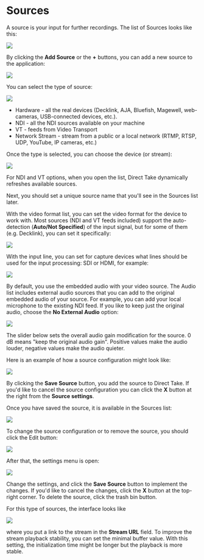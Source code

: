 # Sources

A source is your input for further recordings. The list of Sources looks like this:

![](https://2640386862-files.gitbook.io/\~/files/v0/b/gitbook-legacy-files/o/assets%2F-MWeDSPKGN0gVp2Gooat%2F-MXGfIUdqxTo3qjQvRhl%2F-MXGlinEul-4YD\_pBU7o%2Fimage.png?alt=media\&token=e475f094-fa22-4813-aa6d-14fe67fa0d2d)

By clicking the **Add Source** or the **+** buttons, you can add a new source to the application:

![](https://2640386862-files.gitbook.io/\~/files/v0/b/gitbook-legacy-files/o/assets%2F-MWeDSPKGN0gVp2Gooat%2F-MXGfIUdqxTo3qjQvRhl%2F-MXGm3vbA2HETrwPeJXX%2Fimage.png?alt=media\&token=d34b1df9-44a3-4e4f-9b59-f7d01e6d2ef3)

You can select the type of source:

![](https://2640386862-files.gitbook.io/\~/files/v0/b/gitbook-legacy-files/o/assets%2F-MWeDSPKGN0gVp2Gooat%2F-Mb1Ygp95jFUaA9sdWXK%2F-Mb1\_zrcMXhv6T-oRlD-%2Fimage.png?alt=media\&token=08ce9740-ba30-4230-87e1-9070388deaab)

* Hardware - all the real devices (Decklink, AJA, Bluefish, Magewell, web-cameras, USB-connected devices, etc.).
* NDI - all the NDI sources available on your machine
* VT - feeds from Video Transport
* Network Stream - stream from a public or a local network (RTMP, RTSP, UDP, YouTube, IP cameras, etc.)

Once the type is selected, you can choose the device (or stream):

![](https://2640386862-files.gitbook.io/\~/files/v0/b/gitbook-legacy-files/o/assets%2F-MWeDSPKGN0gVp2Gooat%2F-MXGfIUdqxTo3qjQvRhl%2F-MXGmweIw4FWfTUnSIQY%2Fimage.png?alt=media\&token=daab19e4-e302-44fa-a7d8-1abb801811fb)

For NDI and VT options, when you open the list, Direct Take dynamically refreshes available sources.

Next, you should set a unique source name that you'll see in the Sources list later.

With the video format list, you can set the video format for the device to work with. Most sources (NDI and VT feeds included) support the auto-detection (**Auto/Not Specified**) of the input signal, but for some of them (e.g. Decklink), you can set it specifically:

![](https://2640386862-files.gitbook.io/\~/files/v0/b/gitbook-legacy-files/o/assets%2F-MWeDSPKGN0gVp2Gooat%2F-MXGfIUdqxTo3qjQvRhl%2F-MXGo9XtWLxghxrkHeiO%2Fimage.png?alt=media\&token=1766f475-aa8c-4e13-9388-b4dd89268b2b)

With the input line, you can set for capture devices what lines should be used for the input processing: SDI or HDMI, for example:

![](https://2640386862-files.gitbook.io/\~/files/v0/b/gitbook-legacy-files/o/assets%2F-MWeDSPKGN0gVp2Gooat%2F-MXGfIUdqxTo3qjQvRhl%2F-MXGocn94JPw6U75q7jC%2Fimage.png?alt=media\&token=7c80c7af-1962-4778-af47-cf2e3faaa5f1)

By default, you use the embedded audio with your video source. The Audio list includes external audio sources that you can add to the original embedded audio of your source. For example, you can add your local microphone to the existing NDI feed. If you like to keep just the original audio, choose the **No External Audio** option:

![](https://2640386862-files.gitbook.io/\~/files/v0/b/gitbook-legacy-files/o/assets%2F-MWeDSPKGN0gVp2Gooat%2F-MXGfIUdqxTo3qjQvRhl%2F-MXGpHoSx32v6MM0Tc-\_%2Fimage.png?alt=media\&token=f702103e-8718-460a-9b2a-e5531088636b)

The slider below sets the overall audio gain modification for the source. 0 dB means "keep the original audio gain". Positive values make the audio louder, negative values make the audio quieter.

Here is an example of how a source configuration might look like:

![](https://2640386862-files.gitbook.io/\~/files/v0/b/gitbook-legacy-files/o/assets%2F-MWeDSPKGN0gVp2Gooat%2F-MXGfIUdqxTo3qjQvRhl%2F-MXGptvUCWebbDg3Ubjh%2Fimage.png?alt=media\&token=caedc33c-a185-4d37-86c9-0aa88bc82c2b)

By clicking the **Save Source** button, you add the source to Direct Take. If you'd like to cancel the source configuration you can click the **X** button at the right from the **Source settings**.

Once you have saved the source, it is available in the Sources list:

![](https://2640386862-files.gitbook.io/\~/files/v0/b/gitbook-legacy-files/o/assets%2F-MWeDSPKGN0gVp2Gooat%2F-Mb1Ygp95jFUaA9sdWXK%2F-Mb1aLI6nryxq1Q0l8\_G%2Fimage.png?alt=media\&token=419d1080-fce9-494f-b3fc-3602fb7c9631)

To change the source configuration or to remove the source, you should click the Edit button:

![](https://2640386862-files.gitbook.io/\~/files/v0/b/gitbook-legacy-files/o/assets%2F-MWeDSPKGN0gVp2Gooat%2F-MXGfIUdqxTo3qjQvRhl%2F-MXGrEWwmBSqrkbVA0A2%2Fimage.png?alt=media\&token=f9444482-5a4c-475d-ab29-0d90f00440f5)

After that, the settings menu is open:

![](https://2640386862-files.gitbook.io/\~/files/v0/b/gitbook-legacy-files/o/assets%2F-MWeDSPKGN0gVp2Gooat%2F-MXGfIUdqxTo3qjQvRhl%2F-MXGrTBT8OEdHtFDtqtu%2Fimage.png?alt=media\&token=3eee1e07-0c43-4f1e-9895-6d503d8b9425)

Change the settings, and click the **Save Source** button to implement the changes. If you'd like to cancel the changes, click the **X** button at the top-right corner. To delete the source, click the trash bin button.

For this type of sources, the interface looks like

![](https://2640386862-files.gitbook.io/\~/files/v0/b/gitbook-legacy-files/o/assets%2F-MWeDSPKGN0gVp2Gooat%2F-Mb1Ygp95jFUaA9sdWXK%2F-Mb1acb8JWMc\_Lo8pPZi%2Fimage.png?alt=media\&token=3dc56915-0af2-4b49-9619-721ec68b3115)

where you put a link to the stream in the **Stream URL** field. To improve the stream playback stability, you can set the minimal buffer value. With this setting, the initialization time might be longer but the playback is more stable.
